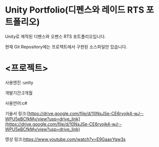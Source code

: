 # Unity Portfolio(디펜스와 레이드 RTS 포트폴리오)

Unity로 제작된 디펜스와 오펜스 RTS 포트폴리오입니다.

현재 Git Repository에는 프로젝트에서 구현된 소스파일만 있습니다.

# <프로젝트>

사용엔진 :unity

개발기간:2개월

사용언어:c#



기술서 링크:[https://drive.google.com/file/d/10NsJSe-CE6ryojk4-wJ--WPU5eBCfkMy/view?usp=drive_link](https://drive.google.com/file/d/10NsJSe-CE6ryojk4-wJ--WPU5eBCfkMy/view?usp=drive_link)

영상 링크:https://www.youtube.com/watch?v=E9GaaxYgw3s
